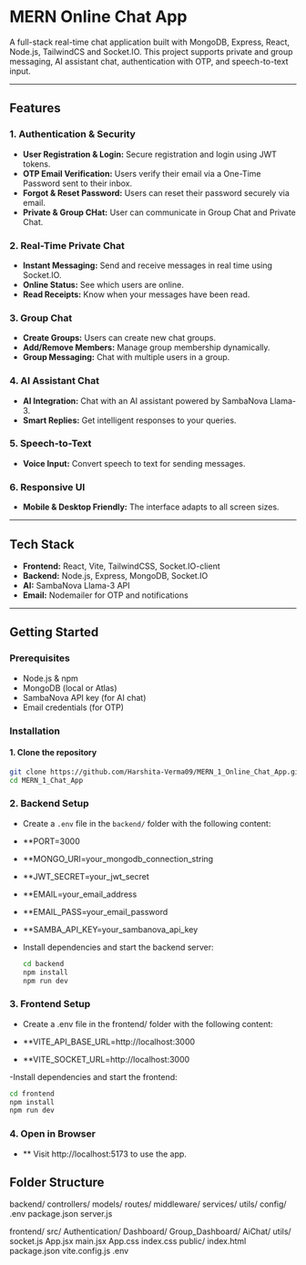 # MERN Online Chat App

A full-stack real-time chat application built with MongoDB, Express, React, Node.js, TailwindCS and Socket.IO. This project supports private and group messaging, AI assistant chat, authentication with OTP, and speech-to-text input.

---
## Features

### 1. **Authentication & Security**
- **User Registration & Login:** Secure registration and login using JWT tokens.
- **OTP Email Verification:** Users verify their email via a One-Time Password sent to their inbox.
- **Forgot & Reset Password:** Users can reset their password securely via email.
- **Private & Group CHat:** User can communicate in Group Chat and Private Chat.

### 2. **Real-Time Private Chat**
- **Instant Messaging:** Send and receive messages in real time using Socket.IO.
- **Online Status:** See which users are online.
- **Read Receipts:** Know when your messages have been read.

### 3. **Group Chat**
- **Create Groups:** Users can create new chat groups.
- **Add/Remove Members:** Manage group membership dynamically.
- **Group Messaging:** Chat with multiple users in a group.

### 4. **AI Assistant Chat**
- **AI Integration:** Chat with an AI assistant powered by SambaNova Llama-3.
- **Smart Replies:** Get intelligent responses to your queries.

### 5. **Speech-to-Text**
- **Voice Input:** Convert speech to text for sending messages.

### 6. **Responsive UI**
- **Mobile & Desktop Friendly:** The interface adapts to all screen sizes.

---

## Tech Stack

- **Frontend:** React, Vite, TailwindCSS, Socket.IO-client
- **Backend:** Node.js, Express, MongoDB, Socket.IO
- **AI:** SambaNova Llama-3 API
- **Email:** Nodemailer for OTP and notifications

---

## Getting Started

### Prerequisites

- Node.js & npm
- MongoDB (local or Atlas)
- SambaNova API key (for AI chat)
- Email credentials (for OTP)

### Installation

#### 1. Clone the repository

```sh
git clone https://github.com/Harshita-Verma09/MERN_1_Online_Chat_App.git
cd MERN_1_Chat_App
```

### 2. Backend Setup

- Create a `.env` file in the `backend/` folder with the following content:
- **PORT=3000
- **MONGO_URI=your_mongodb_connection_string
- **JWT_SECRET=your_jwt_secret
- **EMAIL=your_email_address
- **EMAIL_PASS=your_email_password
- **SAMBA_API_KEY=your_sambanova_api_key
  
- Install dependencies and start the backend server:
  ```sh
  cd backend
  npm install
  npm run dev

### 3. Frontend Setup
- Create a .env file in the frontend/ folder with the following content:

- **VITE_API_BASE_URL=http://localhost:3000
- **VITE_SOCKET_URL=http://localhost:3000


-Install dependencies and start the frontend:
  ```sh
  cd frontend
  npm install
  npm run dev
```
### 4. Open in Browser
- ** Visit http://localhost:5173 to use the app.

## Folder Structure
backend/
  controllers/
  models/
  routes/
  middleware/
  services/
  utils/
  config/
  .env
  package.json
  server.js

frontend/
  src/
    Authentication/
    Dashboard/
    Group_Dashboard/
    AiChat/
    utils/
    socket.js
    App.jsx
    main.jsx
    App.css
    index.css
  public/
  index.html
  package.json
  vite.config.js
  .env
